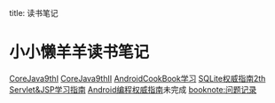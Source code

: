 title: 读书笔记 

#  小小懒羊羊读书笔记 

[CoreJava9thI](/pages/dokuwiki/booknote/CoreJava9thI)
[CoreJava9thII](/pages/dokuwiki/booknote/CoreJava9thII)
[AndroidCookBook学习](/pages/dokuwiki/booknote/AndroidCookBook学习)
[SQLite权威指南2th](/pages/dokuwiki/booknote/SQLite权威指南2th)
[Servlet&JSP学习指南](/pages/dokuwiki/booknote/Servlet&JSP学习指南)
[Android编程权威指南](/pages/dokuwiki/booknote/Android编程权威指南)<todo>未完成</todo>
[booknote:问题记录](/pages/dokuwiki/booknote/问题记录)
